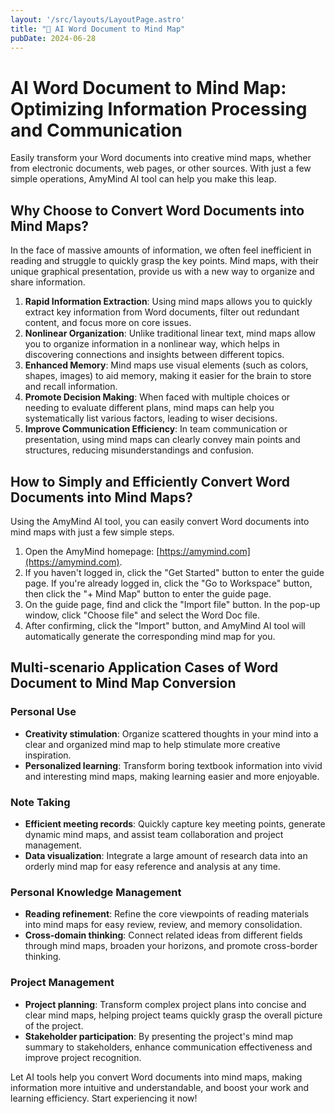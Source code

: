 ```yaml
---
layout: '/src/layouts/LayoutPage.astro'
title: "📃 AI Word Document to Mind Map"
pubDate: 2024-06-28
---
```

# AI Word Document to Mind Map: Optimizing Information Processing and Communication

Easily transform your Word documents into creative mind maps, whether from electronic documents, web pages, or other sources. With just a few simple operations, AmyMind AI tool can help you make this leap.

## Why Choose to Convert Word Documents into Mind Maps?

In the face of massive amounts of information, we often feel inefficient in reading and struggle to quickly grasp the key points. Mind maps, with their unique graphical presentation, provide us with a new way to organize and share information.

1. **Rapid Information Extraction**: Using mind maps allows you to quickly extract key information from Word documents, filter out redundant content, and focus more on core issues.
2. **Nonlinear Organization**: Unlike traditional linear text, mind maps allow you to organize information in a nonlinear way, which helps in discovering connections and insights between different topics.
3. **Enhanced Memory**: Mind maps use visual elements (such as colors, shapes, images) to aid memory, making it easier for the brain to store and recall information.
4. **Promote Decision Making**: When faced with multiple choices or needing to evaluate different plans, mind maps can help you systematically list various factors, leading to wiser decisions.
5. **Improve Communication Efficiency**: In team communication or presentation, using mind maps can clearly convey main points and structures, reducing misunderstandings and confusion.

## How to Simply and Efficiently Convert Word Documents into Mind Maps?

Using the AmyMind AI tool, you can easily convert Word documents into mind maps with just a few simple steps.

1. Open the AmyMind homepage: [https://amymind.com](https://amymind.com).
2. If you haven't logged in, click the "Get Started" button to enter the guide page. If you're already logged in, click the "Go to Workspace" button, then click the "+ Mind Map" button to enter the guide page.
3. On the guide page, find and click the "Import file" button. In the pop-up window, click "Choose file" and select the Word Doc file.
4. After confirming, click the "Import" button, and AmyMind AI tool will automatically generate the corresponding mind map for you.

## Multi-scenario Application Cases of Word Document to Mind Map Conversion

### Personal Use

* **Creativity stimulation**: Organize scattered thoughts in your mind into a clear and organized mind map to help stimulate more creative inspiration.
* **Personalized learning**: Transform boring textbook information into vivid and interesting mind maps, making learning easier and more enjoyable.

### Note Taking

* **Efficient meeting records**: Quickly capture key meeting points, generate dynamic mind maps, and assist team collaboration and project management.
* **Data visualization**: Integrate a large amount of research data into an orderly mind map for easy reference and analysis at any time.

### Personal Knowledge Management

* **Reading refinement**: Refine the core viewpoints of reading materials into mind maps for easy review, review, and memory consolidation.
* **Cross-domain thinking**: Connect related ideas from different fields through mind maps, broaden your horizons, and promote cross-border thinking.

### Project Management

* **Project planning**: Transform complex project plans into concise and clear mind maps, helping project teams quickly grasp the overall picture of the project.
* **Stakeholder participation**: By presenting the project's mind map summary to stakeholders, enhance communication effectiveness and improve project recognition.

Let AI tools help you convert Word documents into mind maps, making information more intuitive and understandable, and boost your work and learning efficiency. Start experiencing it now!